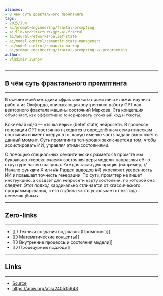 ```yaml
---
aliases: 
- В чём суть фрактального промптинга 
tags:
- 2025/Jun
- ai/prompt-engineering/fractal-prompting
- ai/llm-architecture/gpt-as-fractal
- ai/neural-networks/belief-state
- ai/model-control/semantic-state-management
- ai/model-control/semantic-markup
- ai/prompt-engineering/fractal-prompting-vs-programming
author:
- Vladimir Ivanov
---
```

-----
##  В чём суть фрактального промптинга 
-----
В основе моей методики «фрактального промптинга» лежит научная работа из Оксфорда, описывающая внутреннюю работу GPT как векторного фрактала машины состояний Маркова. Эта концепция объясняет, как эффективно генерировать сложный код и тексты.

Ключевая идея — «точка веры» (belief state) нейросети. В процессе генерации GPT постоянно находится в определённом семантическом состоянии и имеет «веру» в то, какую именно часть задачи выполняет в данный момент. Суть промптинга топ-уровня заключается в том, чтобы ассистировать ИИ, управляя этими состояниями.

С помощью специальных семантических разметок в промпте мы буквально «переключаем» состояния веры модели, направляя её по структуре нашего запроса. Каждая такая декларация (например, // Начало функции X или ## Раздел выводов ##) укрепляет уверенность ИИ и повышает точность генерации. По сути, промптер не пишет инструкцию, а создаёт для нейросети карту состояний, по которой она следует. Этот подход кардинально отличается от классического программирования, и его глубина часто ускользает от взгляда непосвящённых.

---
## Zero-links
---
- [[0 Техники создания подсказок (Промптинг)]]
- [[0 Математические концепты]]
- [[0 Внутренние процессы и состояния модели]]
- [[0 Процедурные подходы]]


---
## Links
---
- [Source](https://t.me/turboproject/1765)
- https://arxiv.org/abs/2405.15943